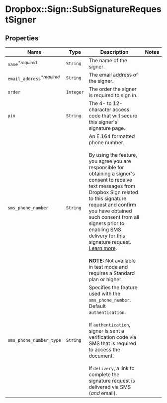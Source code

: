 # Dropbox::Sign::SubSignatureRequestSigner



## Properties

| Name | Type | Description | Notes |
| ---- | ---- | ----------- | ----- |
| `name`<sup>*_required_</sup> | ```String``` |  The name of the signer.  |  |
| `email_address`<sup>*_required_</sup> | ```String``` |  The email address of the signer.  |  |
| `order` | ```Integer``` |  The order the signer is required to sign in.  |  |
| `pin` | ```String``` |  The 4- to 12-character access code that will secure this signer&#39;s signature page.  |  |
| `sms_phone_number` | ```String``` |  An E.164 formatted phone number.<br><br>By using the feature, you agree you are responsible for obtaining a signer&#39;s consent to receive text messages from Dropbox Sign related to this signature request and confirm you have obtained such consent from all signers prior to enabling SMS delivery for this signature request. [Learn more](https://faq.hellosign.com/hc/en-us/articles/15815316468877-Dropbox-Sign-SMS-tools-add-on).<br><br>**NOTE:** Not available in test mode and requires a Standard plan or higher.  |  |
| `sms_phone_number_type` | ```String``` |  Specifies the feature used with the `sms_phone_number`. Default `authentication`.<br><br>If `authentication`, signer is sent a verification code via SMS that is required to access the document.<br><br>If `delivery`, a link to complete the signature request is delivered via SMS (_and_ email).  |  |

